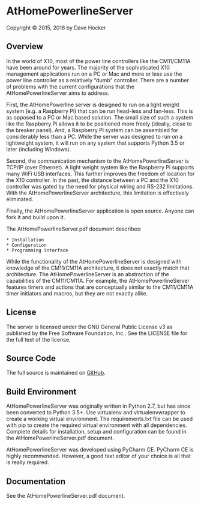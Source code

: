 # AtHomePowerlineServer
Copyright © 2015, 2018 by Dave Hocker

## Overview

In the world of X10, most of the power line controllers like the CM11/CM11A have been around for years. The majority of the
sophisticated X10 management applications run on a PC or Mac and more or less use the power line controller as a relatively
“dumb” controller. There are a number of problems with the current configurations that the AtHomePowerlineServer aims to
address.

First, the AtHomePowerline server is designed to run on a light weight system (e.g. a Raspberry Pi) that can be run head-less
and fan-less. This is as opposed to a PC or Mac based solution. The small size of such a system like the Raspberry Pi allows
it to be positioned more freely (ideally, close to the breaker panel). And, a Raspberry Pi system can be assembled for
considerably less than a PC. While the server was designed to run on a lightweight system, it will run on any system that
supports Python 3.5 or later (including Windows).

Second, the communication mechanism to the AtHomePowerlineServer is TCP/IP (over Ethernet). A light weight system like the
Raspberry Pi supports many WiFi USB interfaces. This further improves the freedom of location for the X10 controller. In the
past, the distance between a PC and the X10 controller was gated by the need for physical wiring and RS-232 limitations. With
the AtHomePowerlineServer architecture, this limitation is effectively eliminated. 

Finally, the AtHomePowerlineServer application is open source. Anyone can fork it and build upon it. 

The AtHomePowerlineServer.pdf document describes: 

	* Installation 
	* Configuration 
	* Programming interface 

While the functionality of the AtHomePowerlineServer is designed with knowledge of the CM11/CM11A architecture, it does not
exactly match that architecture. The AtHomePowerlineServer is an abstraction of the capabilities of the CM11/CM11A. For
example, the AtHomePowerlineServer features timers and actions that are conceptually similar to the CM11/CM11A timer
initiators and macros, but they are not exactly alike.

## License

The server is licensed under the GNU General Public License v3 as published by the Free Software Foundation, Inc.. See the
LICENSE file for the full text of the license.

## Source Code

The full source is maintained on [GitHub](https://www.github.com/dhocker/athomepowerlineserver).

## Build Environment

AtHomePowerlineServer was originally written in Python 2.7, but has since been converted 
to Python 3.5+. Use virtualenv and virtualenvwrapper to create a working virtual environment. 
The requirements.txt file can be used 
with pip to create the required virtual environment with all dependencies. Complete details
for installation, setup and configuration can be found in the AtHomePowerlineServer.pdf document.

AtHomePowerlineServer was developed using PyCharm CE. PyCharm CE is highly recommended. However, a good 
text editor of your choice is all that is really required.

## Documentation

See the AtHomePowerlineServer.pdf document. 
